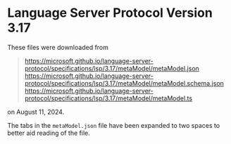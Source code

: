 # Language Server Protocol Version 3.17

These files were downloaded from

>  https://microsoft.github.io/language-server-protocol/specifications/lsp/3.17/metaModel/metaModel.json
>  https://microsoft.github.io/language-server-protocol/specifications/lsp/3.17/metaModel/metaModel.schema.json
>  https://microsoft.github.io/language-server-protocol/specifications/lsp/3.17/metaModel/metaModel.ts

on August 11, 2024.

The tabs in the `metaModel.json` file have been expanded to two spaces
to better aid reading of the file.
